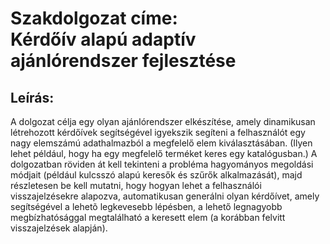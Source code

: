 # Szakdolgozat címe:<br /> Kérdőív alapú adaptív ajánlórendszer fejlesztése
## Leírás:
A dolgozat célja egy olyan ajánlórendszer elkészítése, amely dinamikusan létrehozott kérdőívek segítségével igyekszik segíteni a felhasználót egy nagy elemszámú adathalmazból a megfelelő elem kiválasztásában. (Ilyen lehet például, hogy ha egy megfelelő terméket keres egy katalógusban.) A dolgozatban röviden át kell tekinteni a probléma hagyományos megoldási módjait (például kulcsszó alapú keresők és szűrők alkalmazását), majd részletesen be kell mutatni, hogy hogyan lehet a felhasználói visszajelzésekre alapozva, automatikusan generálni olyan kérdőívet, amely segítségével a lehetõ legkevesebb lépésben, a lehető legnagyobb megbízhatósággal megtalálható a keresett elem (a korábban felvitt visszajelzések alapján).
